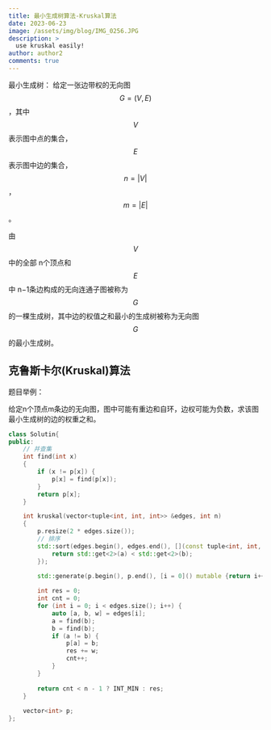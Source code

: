 ```yaml
---
title: 最小生成树算法-Kruskal算法
date: 2023-06-23
image: /assets/img/blog/IMG_0256.JPG
description: >
  use kruskal easily!
author: author2
comments: true
---
```






最小生成树： 给定一张边带权的无向图 $$G=(V,E)$$，其中 $$V$$表示图中点的集合，$$E$$ 表示图中边的集合，$$n=|V|$$，$$m=|E|$$。

由 $$V$$ 中的全部 n个顶点和 $$E$$ 中 n−1条边构成的无向连通子图被称为 $$G $$的一棵生成树，其中边的权值之和最小的生成树被称为无向图 $$G$$ 的最小生成树。



## 克鲁斯卡尔(Kruskal)算法

题目举例：

给定n个顶点m条边的无向图，图中可能有重边和自环，边权可能为负数，求该图最小生成树的边的权重之和。

```c++
class Solutin{
public:
    // 并查集
    int find(int x)
    {
        if (x != p[x]) {
            p[x] = find(p[x]);
        }
        return p[x];
    }

    int kruskal(vector<tuple<int, int, int>> &edges, int n)
    {
        p.resize(2 * edges.size());
        // 排序
        std::sort(edges.begin(), edges.end(), [](const tuple<int, int, int> &a, const tuple<int, int, int> &b){
            return std::get<2>(a) < std::get<2>(b);
        });

        std::generate(p.begin(), p.end(), [i = 0]() mutable {return i++;});
        
        int res = 0;
        int cnt = 0;
        for (int i = 0; i < edges.size(); i++) {
            auto [a, b, w] = edges[i];
            a = find(b);
            b = find(b);
			if (a != b) {
                p[a] = b;
                res += w;
                cnt++;
            }
        }
        
        return cnt < n - 1 ? INT_MIN : res;
    }
    
    vector<int> p;
};
```

